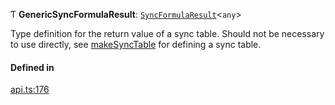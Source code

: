 Ƭ **GenericSyncFormulaResult**: [`SyncFormulaResult`](../interfaces/SyncFormulaResult.md)<`any`\>

Type definition for the return value of a sync table.
Should not be necessary to use directly, see [makeSyncTable](../functions/makeSyncTable.md)
for defining a sync table.

#### Defined in

[api.ts:176](https://github.com/coda/packs-sdk/blob/main/api.ts#L176)
